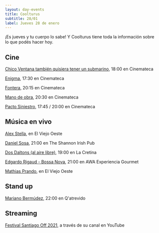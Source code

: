 ```yaml
---
layout: day-events
title: Coolturus
subtitle: 28/01
label: Jueves 28 de enero
---
```

¡Es jueves y tu cuerpo lo sabe! Y Coolturus tiene toda la información sobre lo que podés hacer hoy.

## Cine

[Chico Ventana también quisiera tener un submarino](https://cinemateca.org.uy/peliculas/1001), 18:00 en Cinemateca

[Enigma](https://cinemateca.org.uy/peliculas/225), 17:30 en Cinemateca

[Fontera](https://cinemateca.org.uy/peliculas/782), 20:15 en Cinemateca

[Mano de obra](https://cinemateca.org.uy/peliculas/959), 20:30 en Cinemateca

[Pacto Siniestro](https://cinemateca.org.uy/peliculas/1082), 17:45 / 20:00 en Cinemateca

## Música en vivo

[Alex Stella](https://instagram.com/viejooeste.prado?igshid=11rsgnlou42g5), en El Viejo Oeste 

[Daniel Sosa](https://instagram.com/theshannonuy?igshid=yjdug4u5k9s0), 21:00 en The Shannon Irish Pub

[Dos Daltons (al aire libre)](https://instagram.com/lacretinacasa?igshid=nrtucgnc6eso), 19:00 en La Cretina

[Edgardo Rigaud - Bossa Nova](https://instagram.com/awacpm?igshid=bnxbe5z1ehi0), 21:00 en AWA Experiencia Gourmet

[Mathias Prando](https://instagram.com/viejooeste.prado?igshid=11rsgnlou42g5), en El Viejo Oeste

## Stand up

[Mariano Bermúdez](https://instagram.com/qatrevido?igshid=8bj6dzn4g7aj), 22:00 en Q'atrevido

## Streaming

[Festival Santiago Off 2021](https://www.instagram.com/fundacionsantiagooff/), a través de su canal en YouTube
